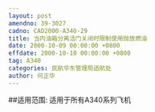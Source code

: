 ```yaml
---
layout: post
amendno: 39-3027
cadno: CAD2000-A340-29
title: 当内油箱分离活门关闭时限制使用抛放燃油
date: 2000-10-09 00:00:00 +0800
effdate: 2000-10-10 00:00:00 +0800
tag: A340
categories: 民航华东管理局适航处
author: 何正华
---
```


##适用范围:
适用于所有A340系列飞机


